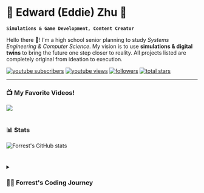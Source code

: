 # 🌴 Edward (Eddie) Zhu 🌴

**`Simulations & Game Development, Content Creator`**

Hello there 👋! I'm a high school senior planning to study *Systems Engineering & Computer Science*. My vision is to use **simulations & digital twins** to bring the future one step closer to reality. All projects listed are completely original from ideation to execution.
   <p align="left">
      <a href="https://www.youtube.com/@eddie.z?sub_confirmation=1">
         <img alt="youtube subscribers" title="Subscribe to my YouTube channel" src="https://custom-icon-badges.demolab.com/youtube/channel/subscribers/UCEZy1HFFPySOdGOPFWRPpMA?color=%23E05D44&label=SUBSCRIBE&logo=video&logoColor=white&style=for-the-badge&labelColor=CE4630"/></a> 
      <a href="https://www.youtube.com/@eddie.z/">
         <img alt="youtube views" title="YouTube views" src="https://custom-icon-badges.demolab.com/youtube/channel/views/UCEZy1HFFPySOdGOPFWRPpMA?color=%23E1AD0E&logo=eye&logoColor=white&style=for-the-badge&labelColor=C79600"/></a> 
      <a href="https://github.com/eddiezhu22?tab=followers">
         <img alt="followers" title="Follow me on Github" src="https://custom-icon-badges.demolab.com/github/followers/eddiezhu22?color=236ad3&labelColor=1155ba&style=for-the-badge&logo=person-add&label=Follow&logoColor=white"/></a>
      <a href="https://github.com/eddiezhu22?tab=repositories&sort=stargazers">
         <img alt="total stars" title="Total stars on GitHub" src="https://custom-icon-badges.demolab.com/github/stars/eddiezhu22?color=55960c&style=for-the-badge&labelColor=488207&logo=star"/></a>
   </p>

---


### 📺 My Favorite Videos!

<!-- BEGIN YOUTUBE-CARDS -->


<!-- END YOUTUBE-CARDS -->

[<img src="https://custom-icon-badges.demolab.com/badge/-Subscribe%20For%20More-red?style=for-the-badge&logo=video&logoColor=white"/>](https://www.youtube.com/@eddie.z?sub_confirmation=1)

#

### 📊 Stats

![Forrest's GitHub stats](https://github-readme-stats.vercel.app/api?username=forrestknight&show_icons=true&theme=gruvbox)

<!-- ![GitHub Streak](https://streak-stats.demolab.com?user=ForrestKnight&theme=gruvbox&border_radius=4.5) -->

#

<details>
 <summary><h3>👨‍💻 Forrest's Coding Journey</h3></summary>
   I started my coding journey as a naive computer science student with a passion to learn everything I could about this programming world - code, unix, linux, theory. And all the while, teaching myself iOS development with a dream to build my own app, but that soon got overshadowed by my desire to excel in Java. A desire that landed me a full-stack software engineering job upon graduation. However, I had another desire I had been pursuing throughout this time - YouTube content creation. I eventually ended up quitting my software engineering job to pursue YouTube full-time, and that has been my focus ever since. But there's something that's always bothered me about my journey - abandoning my dream of building my own app to pursue the safe route, a job. Now I've already taken the leap away from that safety net into this uncomfortable, unexplored world that it being a creator. And it worked out, but again, it became comfortable. It's easier to create a video than go out on a ledge and build my own product. I do have to eat, at the end of the day, but I think it's time. It's time to get uncomfortable again. I have a burning desire to get back on the horse, and fulfill that dream younger me had of building my own app, my own product. And in order to do that, I'll be implmementing a few measures to streamline my YouTube content to focus more time on fulfilling that dream - a dream that I'll be ready to tackle in 2023 due to the measure I'm putting in place now until the end of 2022. Don't wait up, because I'm coming.

[website]: https://fkcodes.com
[youtube]: https://youtube.com/fknight

